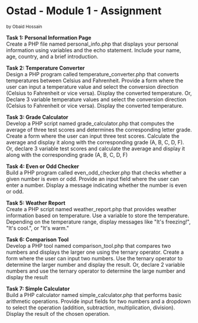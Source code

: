 # Ostad - Module 1 - Assignment
<small>by Obaid Hossain</small>

<strong>Task 1: Personal Information Page </strong><br>
Create a PHP file named personal_info.php that displays your personal information using variables and the echo statement. Include your name, age, country, and a brief introduction.

<strong>Task 2: Temperature Converter</strong><br>
Design a PHP program called temperature_converter.php that converts temperatures between Celsius and Fahrenheit.
Provide a form where the user can input a temperature value and select the conversion direction (Celsius to Fahrenheit or vice versa). Display the converted temperature.
Or, Declare 3 variable temperature values and select the conversion direction (Celsius to Fahrenheit or vice versa). Display the converted temperature.

<strong>Task 3: Grade Calculator</strong><br>
Develop a PHP script named grade_calculator.php that computes the average of three test scores and determines the corresponding letter grade. 
Create a form where the user can input three test scores. Calculate the average and display it along with the corresponding grade (A, B, C, D, F).
Or, declare 3 variable test scores and calculate the average and display it along with the corresponding grade (A, B, C, D, F)

<strong>Task 4: Even or Odd Checker</strong><br>
Build a PHP program called even_odd_checker.php that checks whether a given number is even or odd. Provide an input field where the user can enter a number. Display a message indicating whether the number is even or odd.

<strong>Task 5: Weather Report</strong><br>
Create a PHP script named weather_report.php that provides weather information based on temperature. Use a variable to store the temperature. Depending on the temperature range, display messages like "It's freezing!", "It's cool.", or "It's warm."

<strong>Task 6: Comparison Tool</strong><br>
Develop a PHP tool named comparison_tool.php that compares two numbers and displays the larger one using the ternary operator. 
Create a form where the user can input two numbers. Use the ternary operator to determine the larger number and display the result.
Or, declare 2 variable numbers and use the ternary operator to determine the large number and display the result

<strong>Task 7: Simple Calculator</strong><br>
Build a PHP calculator named simple_calculator.php that performs basic arithmetic operations. Provide input fields for two numbers and a dropdown to select the operation (addition, subtraction, multiplication, division). Display the result of the chosen operation.

